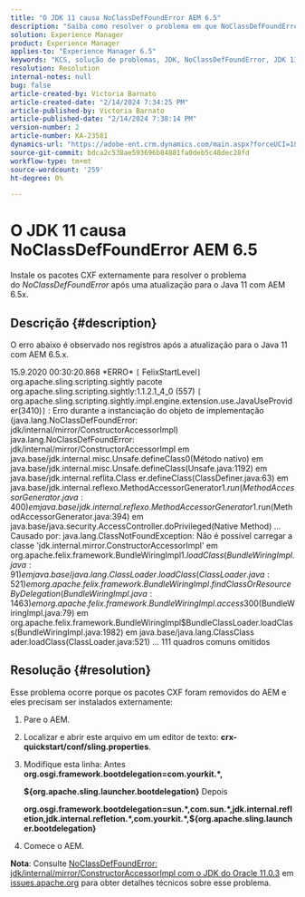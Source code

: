 ```yaml
---
title: "O JDK 11 causa NoClassDefFoundError AEM 6.5"
description: "Saiba como resolver o problema em que NoClassDefFoundError ocorre nos logs após uma atualização para o Java 11."
solution: Experience Manager
product: Experience Manager
applies-to: "Experience Manager 6.5"
keywords: "KCS, solução de problemas, JDK, NoClassDefFoundError, JDK 11, AEM 6.5, Adobe Experience Manager 6.5, AEM 6.5, experience manager, solução de problemas"
resolution: Resolution
internal-notes: null
bug: false
article-created-by: Victoria Barnato
article-created-date: "2/14/2024 7:34:25 PM"
article-published-by: Victoria Barnato
article-published-date: "2/14/2024 7:38:14 PM"
version-number: 2
article-number: KA-23581
dynamics-url: "https://adobe-ent.crm.dynamics.com/main.aspx?forceUCI=1&pagetype=entityrecord&etn=knowledgearticle&id=669fb30e-70cb-ee11-9079-6045bd006ce9"
source-git-commit: bdca2c538ae593696b84881fa0deb5c48dec28fd
workflow-type: tm+mt
source-wordcount: '259'
ht-degree: 0%

---
```


# O JDK 11 causa NoClassDefFoundError AEM 6.5


Instale os pacotes CXF externamente para resolver o problema do *NoClassDefFoundError* após uma atualização para o Java 11 com AEM 6.5x.

## Descrição {#description}


O erro abaixo é observado nos registros após a atualização para o Java 11 com AEM 6.5.x.

15.9.2020 00:30:20.868 \*ERRO\* `[` FelixStartLevel`]`  org.apache.sling.scripting.sightly pacote org.apache.sling.scripting.sightly:1.1.2.1_4_0 (557)
`[` org.apache.sling.scripting.sightly.impl.engine.extension.use.JavaUseProvider(3410)`]`  : Erro durante a instanciação do objeto de implementação (java.lang.NoClassDefFoundError: jdk/internal/mirror/ConstructorAccessorImpl) java.lang.NoClassDefFoundError: jdk/internal/mirror/ConstructorAccessorImpl em java.base/jdk.internal.misc.Unsafe.defineClass0(Método nativo) em java.base/jdk.internal.misc.Unsafe.defineClass(Unsafe.java:1192) em java.base/jdk.internal.reflita.Class er.defineClass(ClassDefiner.java:63) em java.base/jdk.internal.reflexo.MethodAccessorGenerator$1.run(MethodAccessorGenerator.java:400) em java.base/jdk.internal.reflexo.MethodAccessorGenerator$1.run(MethodAccessorGenerator.java:394) em java.base/java.security.AccessController.doPrivileged(Native Method) ... Causado por: java.lang.ClassNotFoundException: Não é possível carregar a classe &#39;jdk.internal.mirror.ConstructorAccessorImpl&#39; em org.apache.felix.framework.BundleWiringImpl$1.loadClass(BundleWiringImpl.java:91) em java.base/java.lang.ClassLoader.loadClass(ClassLoader.java:521) em org.apache.felix.framework.BundleWiringImpl.findClass OrResourceByDelegation(BundleWiringImpl.java:1463) em org.apache.felix.framework.BundleWiringImpl.access$300(BundleWiringImpl.java:79) em org.apache.felix.framework.BundleWiringImpl$BundleClassLoader.loadClass(BundleWiringImpl.java:1982) em java.base/java.lang.ClassClass ader.loadClass(ClassLoader.java:521) ... 111 quadros comuns omitidos


## Resolução {#resolution}


Esse problema ocorre porque os pacotes CXF foram removidos do AEM e eles precisam ser instalados externamente:

1. Pare o AEM.
2. Localizar e abrir este arquivo em um editor de texto: <b>crx-quickstart/conf/sling.properties</b>.
3. Modifique esta linha: Antes
   <b>org.osgi.framework.bootdelegation=com.yourkit.\*,

   ${org.apache.sling.launcher.bootdelegation}</b>
Depois



   <b>org.osgi.framework.bootdelegation=sun.\*,com.sun.\*,jdk.internal.refletion,jdk.internal.refletion.\*,com.yourkit.\*,${org.apache.sling.launcher.bootdelegation}</b>
4. Comece o AEM.


<b>Nota</b>: Consulte [NoClassDefFoundError: jdk/internal/mirror/ConstructorAccessorImpl com o JDK do Oracle 11.0.3](https://issues.apache.org/jira/browse/FELIX-6184) em [issues.apache.org](https://issues.apache.org/) para obter detalhes técnicos sobre esse problema.

